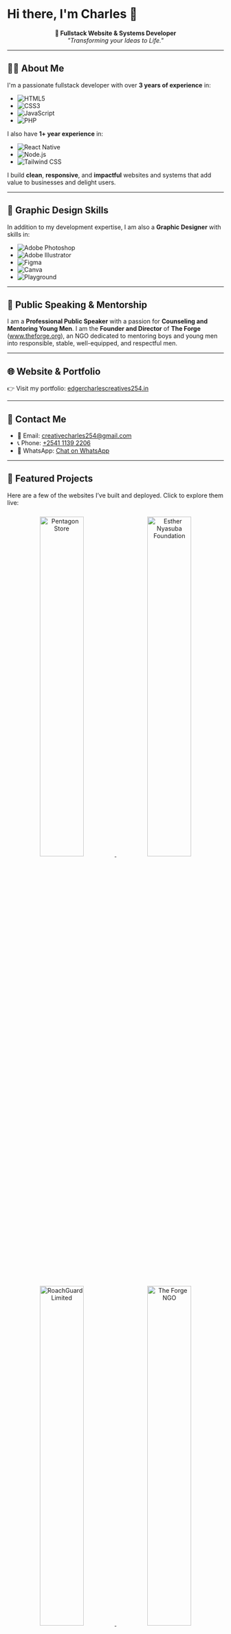 # Hi there, I'm Charles 👋

<p align="center">
  <b>🚀 Fullstack Website & Systems Developer</b><br>
  <i>"Transforming your Ideas to Life."</i>
</p>

---

## 🧑‍💻 About Me

I'm a passionate fullstack developer with over **3 years of experience** in:

- ![HTML5](https://img.shields.io/badge/-HTML5-E34F26?style=for-the-badge&logo=html5&logoColor=white)
- ![CSS3](https://img.shields.io/badge/-CSS3-1572B6?style=for-the-badge&logo=css3)
- ![JavaScript](https://img.shields.io/badge/-JavaScript-F7DF1E?style=for-the-badge&logo=javascript&logoColor=black)
- ![PHP](https://img.shields.io/badge/-PHP-777BB4?style=for-the-badge&logo=php&logoColor=white)

I also have **1+ year experience** in:

- ![React Native](https://img.shields.io/badge/-React%20Native-61DAFB?style=for-the-badge&logo=react&logoColor=black)
- ![Node.js](https://img.shields.io/badge/-Node.js-339933?style=for-the-badge&logo=node.js&logoColor=white)
- ![Tailwind CSS](https://img.shields.io/badge/-Tailwind%20CSS-06B6D4?style=for-the-badge&logo=tailwind-css&logoColor=white)

I build **clean**, **responsive**, and **impactful** websites and systems that add value to businesses and delight users.

---

## 🎨 Graphic Design Skills

In addition to my development expertise, I am also a **Graphic Designer** with skills in:

- ![Adobe Photoshop](https://img.shields.io/badge/-Adobe%20Photoshop-31A8FF?style=for-the-badge&logo=adobe-photoshop&logoColor=white)
- ![Adobe Illustrator](https://img.shields.io/badge/-Adobe%20Illustrator-FF9A00?style=for-the-badge&logo=adobe-illustrator&logoColor=white)
- ![Figma](https://img.shields.io/badge/-Figma-F24E1E?style=for-the-badge&logo=figma&logoColor=white)
- ![Canva](https://img.shields.io/badge/-Canva-00C4CC?style=for-the-badge&logo=canva&logoColor=white)
- ![Playground](https://img.shields.io/badge/-Playground-000000?style=for-the-badge&logo=playground&logoColor=white)

---

## 🎤 Public Speaking & Mentorship

I am a **Professional Public Speaker** with a passion for **Counseling and Mentoring Young Men**. I am the **Founder and Director** of **The Forge** (www.theforge.org), an NGO dedicated to mentoring boys and young men into responsible, stable, well-equipped, and respectful men.

---

## 🌐 Website & Portfolio

👉 Visit my portfolio: [edgercharlescreatives254.in](https://edgercharlescreatives254.in)

---

## 📱 Contact Me

- 📧 Email: [creativecharles254@gmail.com](mailto:creativecharles254@gmail.com)
- 📞 Phone: [+2541 1139 2206](tel:+254111392206)
- 💬 WhatsApp: [Chat on WhatsApp](https://wa.me/254111392206)

---

## 🚀 Featured Projects

Here are a few of the websites I’ve built and deployed. Click to explore them live:

<p align="center">
  <a href="https://pentagonproducts.com" target="_blank">
    <img src="https://api.urlbox.com/v1/IXghkIvkc7FWSare/png?url=https%3A%2F%2Fpentagonproducts.com&thumb_width=600" alt="Pentagon Store" width="45%" style="margin: 10px;" />
  </a>
  <a href="https://enfoundation.org" target="_blank">
    <img src="https://api.urlbox.com/v1/IXghkIvkc7FWSare/png?url=[https%3A%2F%2Festhernyasubafoundation.org](https://esthernyasubafoundation.org/)&thumb_width=600" alt="Esther Nyasuba Foundation" width="45%" style="margin: 10px;" />
  </a>
</p>

<p align="center">
  <a href="https://roachguard.com" target="_blank">
    <img src="https://api.urlbox.com/v1/IXghkIvkc7FWSare/png?url=https%3A%2F%2Froachguard.com&thumb_width=600" alt="RoachGuard Limited" width="45%" style="margin: 10px;" />
  </a>
  <a href="https://theforge.org" target="_blank">
    <img src="https://api.urlbox.com/v1/IXghkIvkc7FWSare/png?url=https%3A%2F%2Ftheforge.org&thumb_width=600" alt="The Forge NGO" width="45%" style="margin: 10px;" />
  </a>
</p>

---

## 🌍 Social Media

[![LinkedIn](https://img.shields.io/badge/-LinkedIn-0A66C2?style=for-the-badge&logo=linkedin&logoColor=white)](https://www.linkedin.com/in/edgercharles_creatives254)  
[![Twitter](https://img.shields.io/badge/-Twitter-1DA1F2?style=for-the-badge&logo=twitter&logoColor=white)](https://twitter.com/edgercharles_creatives254)  
[![Instagram](https://img.shields.io/badge/-Instagram-E4405F?style=for-the-badge&logo=instagram&logoColor=white)](https://instagram.com/edgercharles_creatives254)  
[![TikTok](https://img.shields.io/badge/-TikTok-000000?style=for-the-badge&logo=tiktok&logoColor=white)](https://tiktok.com/@edgercharles_creatives254)  
[![Facebook](https://img.shields.io/badge/-Facebook-1877F2?style=for-the-badge&logo=facebook&logoColor=white)](https://facebook.com/edgercharles_creatives254)

---

## 📊 GitHub Stats

<p align="center">
  <img src="https://github-readme-stats.vercel.app/api?username=edger-creations&show_icons=true&theme=radical" width="47%" />
  <img src="https://github-readme-streak-stats.herokuapp.com/?user=edger-creations&theme=radical" width="47%" />
</p>

---

## 🔥 Motto

> **“Transforming your Ideas to Life.”**

Thanks for checking out my profile! Feel free to connect, collaborate, or just say hi! 👋
